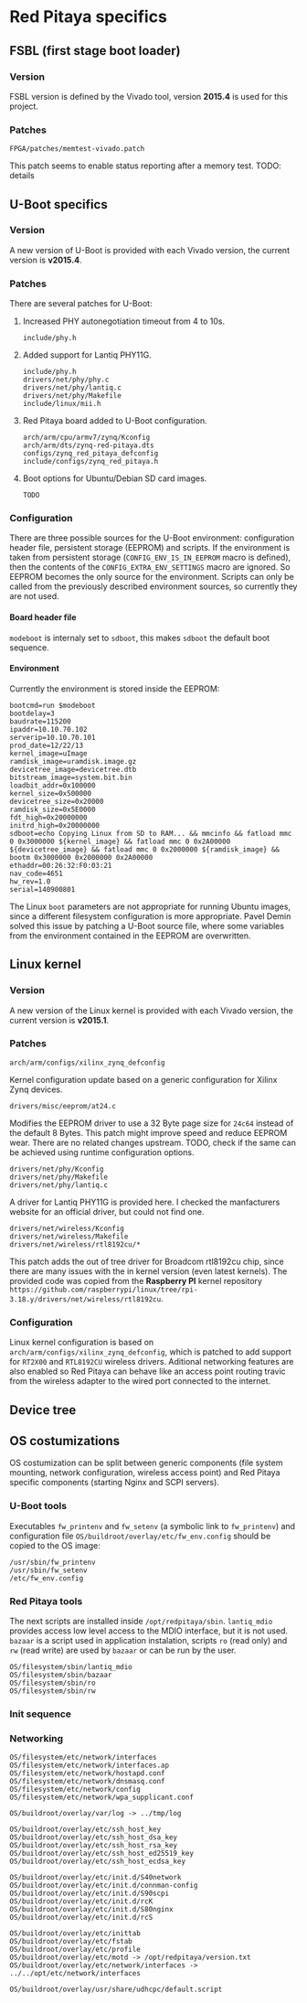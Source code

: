# Red Pitaya specifics

## FSBL (first stage boot loader)

### Version
FSBL version is defined by the Vivado tool, version **2015.4** is used for this project.

### Patches
```
FPGA/patches/memtest-vivado.patch
```
This patch seems to enable status reporting after a memory test. TODO: details

## U-Boot specifics

### Version
A new version of U-Boot is provided with each Vivado version, the current version is **v2015.4**.

### Patches
There are several patches for U-Boot:

1.  Increased PHY autonegotiation timeout from 4 to 10s.

    ```lang-none
    include/phy.h
    ```

2.  Added support for Lantiq PHY11G.

    ```lang-none
    include/phy.h
    drivers/net/phy/phy.c
    drivers/net/phy/lantiq.c
    drivers/net/phy/Makefile
    include/linux/mii.h
    ```

3.  Red Pitaya board added to U-Boot configuration.

    ```lang-none
    arch/arm/cpu/armv7/zynq/Kconfig
    arch/arm/dts/zynq-red-pitaya.dts
    configs/zynq_red_pitaya_defconfig
    include/configs/zynq_red_pitaya.h
    ```

4.  Boot options for Ubuntu/Debian SD card images.

    ```lang-none
    TODO
    ```

### Configuration
There are three possible sources for the U-Boot environment: configuration header file, persistent storage (EEPROM) and scripts. If the environment is taken from persistent storage (`CONFIG_ENV_IS_IN_EEPROM` macro is defined), then the contents of the `CONFIG_EXTRA_ENV_SETTINGS` macro are ignored. So EEPROM becomes the only source for the environment. Scripts can only be called from the previously described environment sources, so currently they are not used.

#### Board header file
`modeboot` is internaly set to `sdboot`, this makes `sdboot` the default boot sequence.

#### Environment
Currently the environment is stored inside the EEPROM:
```lang-none
bootcmd=run $modeboot
bootdelay=3
baudrate=115200
ipaddr=10.10.70.102
serverip=10.10.70.101
prod_date=12/22/13
kernel_image=uImage
ramdisk_image=uramdisk.image.gz
devicetree_image=devicetree.dtb
bitstream_image=system.bit.bin
loadbit_addr=0x100000
kernel_size=0x500000
devicetree_size=0x20000
ramdisk_size=0x5E0000
fdt_high=0x20000000
initrd_high=0x20000000
sdboot=echo Copying Linux from SD to RAM... && mmcinfo && fatload mmc 0 0x3000000 ${kernel_image} && fatload mmc 0 0x2A00000 ${devicetree_image} && fatload mmc 0 0x2000000 ${ramdisk_image} && bootm 0x3000000 0x2000000 0x2A00000
ethaddr=00:26:32:F0:03:21
nav_code=4651
hw_rev=1.0
serial=140900801
```
The Linux `boot` parameters are not appropriate for running Ubuntu images, since a different filesystem configuration is more appropriate. Pavel Demin solved this issue by patching a U-Boot source file, where some variables from the environment contained in the EEPROM are overwritten.

## Linux kernel

### Version
A new version of the Linux kernel is provided with each Vivado version, the current version is **v2015.1**.

### Patches
```lang-none
arch/arm/configs/xilinx_zynq_defconfig
```
Kernel configuration update based on a generic configuration for Xilinx Zynq devices.
```lang-none
drivers/misc/eeprom/at24.c
```
Modifies the EEPROM driver to use a 32 Byte page size for `24c64` instead of the default 8 Bytes. This patch might improve speed and reduce EEPROM wear. There are no related changes upstream. TODO, check if the same can be achieved using runtime configuration options.
```lang-none
drivers/net/phy/Kconfig
drivers/net/phy/Makefile
drivers/net/phy/lantiq.c
```
A driver for Lantiq PHY11G is provided here. I checked the manfacturers website for an official driver, but could not find one.
```lang-none
drivers/net/wireless/Kconfig
drivers/net/wireless/Makefile
drivers/net/wireless/rtl8192cu/*
```
This patch adds the out of tree driver for Broadcom rtl8192cu chip, since there are many issues with the in kernel version (even latest kernels). The provided code was copied from the **Raspberry PI** kernel repository `https://github.com/raspberrypi/linux/tree/rpi-3.18.y/drivers/net/wireless/rtl8192cu`.

### Configuration
Linux kernel configuration is based on `arch/arm/configs/xilinx_zynq_defconfig`, which is patched to add support for `RT2X00` and `RTL8192CU` wireless drivers. Aditional networking features are also enabled so Red Pitaya can behave like an access point routing travic from the wireless adapter to the wired port connected to the internet.

## Device tree


## OS costumizations
OS costumization can be split between generic components (file system mounting, network configuration, wireless access point) and Red Pitaya specific components (starting Nginx and SCPI servers).

### U-Boot tools
Executables `fw_printenv` and `fw_setenv` (a symbolic link to `fw_printenv`) and configuration file `OS/buildroot/overlay/etc/fw_env.config` should be copied to the OS image:
```
/usr/sbin/fw_printenv
/usr/sbin/fw_setenv
/etc/fw_env.config
```

### Red Pitaya tools
The next scripts are installed inside `/opt/redpitaya/sbin`. `lantiq_mdio` provides access low level access to the MDIO interface, but it is not used. `bazaar` is a script used in application instalation, scripts `ro` (read only) and `rw` (read write) are used by `bazaar` or can be run by the user.
```
OS/filesystem/sbin/lantiq_mdio
OS/filesystem/sbin/bazaar
OS/filesystem/sbin/ro
OS/filesystem/sbin/rw
```

### Init sequence


### Networking



```lang-none
OS/filesystem/etc/network/interfaces
OS/filesystem/etc/network/interfaces.ap
OS/filesystem/etc/network/hostapd.conf
OS/filesystem/etc/network/dnsmasq.conf
OS/filesystem/etc/network/config
OS/filesystem/etc/network/wpa_supplicant.conf
```

```lang-none
OS/buildroot/overlay/var/log -> ../tmp/log

OS/buildroot/overlay/etc/ssh_host_key
OS/buildroot/overlay/etc/ssh_host_dsa_key
OS/buildroot/overlay/etc/ssh_host_rsa_key
OS/buildroot/overlay/etc/ssh_host_ed25519_key
OS/buildroot/overlay/etc/ssh_host_ecdsa_key

OS/buildroot/overlay/etc/init.d/S40network
OS/buildroot/overlay/etc/init.d/connman-config
OS/buildroot/overlay/etc/init.d/S90scpi
OS/buildroot/overlay/etc/init.d/rcK
OS/buildroot/overlay/etc/init.d/S80nginx
OS/buildroot/overlay/etc/init.d/rcS

OS/buildroot/overlay/etc/inittab
OS/buildroot/overlay/etc/fstab
OS/buildroot/overlay/etc/profile
OS/buildroot/overlay/etc/motd -> /opt/redpitaya/version.txt
OS/buildroot/overlay/etc/network/interfaces -> ../../opt/etc/network/interfaces

OS/buildroot/overlay/usr/share/udhcpc/default.script
```
